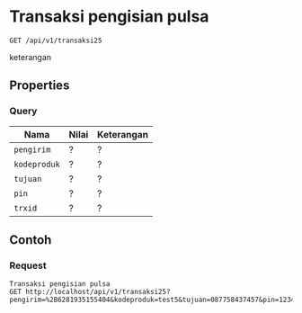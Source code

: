 # Transaksi pengisian pulsa
```http
GET /api/v1/transaksi25
```
keterangan
## Properties
### Query
Nama  | Nilai | Keterangan
--- | --- | ---
<code>pengirim</code> | ? | ?
<code>kodeproduk</code> | ? | ?
<code>tujuan</code> | ? | ?
<code>pin</code> | ? | ?
<code>trxid</code> | ? | ?

## Contoh

### Request
```http
Transaksi pengisian pulsa
GET http://localhost/api/v1/transaksi25?pengirim=%2B6281935155404&kodeproduk=test5&tujuan=087758437457&pin=1234&trxid=123456
```
